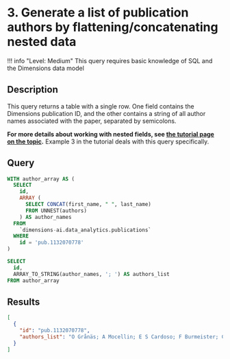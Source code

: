 # 3. Generate a list of publication authors by flattening/concatenating nested data

!!! info "Level: Medium"
    This query requires basic knowledge of SQL and the Dimensions data model

## Description

This query returns a table with a single row. One field contains the Dimensions publication ID, and the other contains a string of all author names associated with the paper, separated by semicolons. 

**For more details about working with nested fields, see [the tutorial page on the topic](../tutorials/04-nested.md).** Example 3 in the tutorial deals with this query specifically.


## Query

```sql
WITH author_array AS (
  SELECT
    id,
    ARRAY (
      SELECT CONCAT(first_name, " ", last_name)
      FROM UNNEST(authors)
    ) AS author_names
  FROM
    `dimensions-ai.data_analytics.publications`
  WHERE
    id = 'pub.1132070778'
)

SELECT
  id,
  ARRAY_TO_STRING(author_names, '; ') AS authors_list
FROM author_array
```


## Results

```json
[
  {
    "id": "pub.1132070778",
    "authors_list": "O Grånäs; A Mocellin; E S Cardoso; F Burmeister; C Caleman; O Björneholm; A Naves de Brito"
  }
]
```
